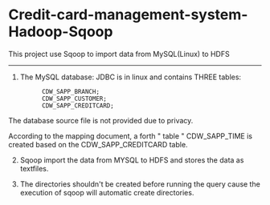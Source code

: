 # Credit-card-management-system-Hadoop-Sqoop
This project use Sqoop to  import data from MySQL(Linux) to HDFS

-----------------------------------------
1. The MySQL database:  JDBC is in linux and contains THREE tables:

             CDW_SAPP_BRANCH;
             CDW_SAPP_CUSTOMER;
             CDW_SAPP_CREDITCARD;
 The database source file is not provided due to privacy.
 
 According to the mapping document, a forth  " table "  CDW_SAPP_TIME is created based on the CDW_SAPP_CREDITCARD table.
 
 2. Sqoop import the data from MYSQL to HDFS and stores the data as textfiles.
 
 3. The directories shouldn't be created before running the query cause the execution of sqoop will automatic create directories.
 
 
